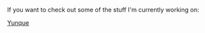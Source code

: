 If you want to check out some of the stuff I'm currently working on:

[Yunque](https://github.com/lukasmwerk/yunque)

